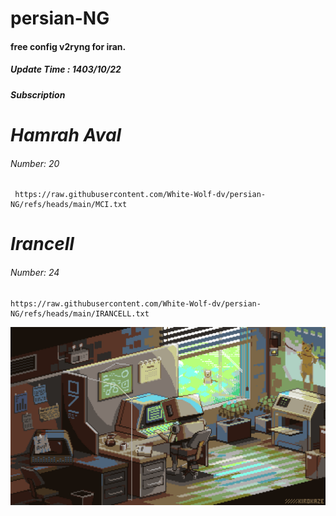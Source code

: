 # persian-NG

#### free config v2ryng for iran.


<h5>Update Time : 1403/10/22</h5>

##### Subscription

  # *****Hamrah Aval*****

<h6>Number: 20 </h6>

     https://raw.githubusercontent.com/White-Wolf-dv/persian-NG/refs/heads/main/MCI.txt

# *****Irancell*****

<h6>Number: 24 </h6>

    https://raw.githubusercontent.com/White-Wolf-dv/persian-NG/refs/heads/main/IRANCELL.txt

<p align="center">
<img  src="https://github.com/White-Wolf-dv/White-Wolf-dv/blob/main/14.gif">
</p>
